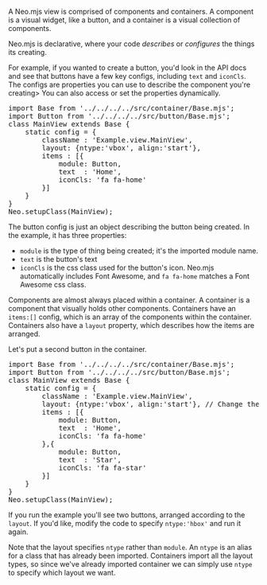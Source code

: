 A Neo.mjs view is comprised of components and containers. A component is a visual widget, like a button,
and a container is a visual collection of components. 

Neo.mjs is declarative, where your code _describes_ or _configures_ the things its creating. 

For example, if you wanted to create a button, you'd look in the API docs and see that buttons
have a few key configs, including `text` and `iconCls`. The configs are properties you can 
use to describe the component you're creating> You can also access or set the properties dynamically.

<pre data-neo>
import Base from '../../../../src/container/Base.mjs';
import Button from '../../../../src/button/Base.mjs';
class MainView extends Base {
    static config = {
        className : 'Example.view.MainView',
        layout: {ntype:'vbox', align:'start'},
        items : [{
            module: Button,
            text  : 'Home',
            iconCls: 'fa fa-home'
        }]
    }
}
Neo.setupClass(MainView);
</pre>

The button config is just an object describing the button being created. In the example, it has three
properties:

- `module` is the type of thing being created; it's the imported module name.
- `text` is the button's text
- `iconCls` is the css class used for the button's icon. Neo.mjs automatically includes Font Awesome, 
and `fa fa-home` matches a Font Awesome css class.

Components are almost always placed within a container. A container is a component that visually holds other 
components. Containers have an `items:[]` config, which is an array of the components within the container. 
Containers also have a `layout` property, which describes how the items are arranged. 

Let's put a second button in the container.

<pre data-neo>
import Base from '../../../../src/container/Base.mjs';
import Button from '../../../../src/button/Base.mjs';
class MainView extends Base {
    static config = {
        className : 'Example.view.MainView',
        layout: {ntype:'vbox', align:'start'}, // Change the ntype to 'hbox'
        items : [{
            module: Button,
            text  : 'Home',
            iconCls: 'fa fa-home'
        },{
            module: Button,
            text  : 'Star',
            iconCls: 'fa fa-star'
        }]
    }
}
Neo.setupClass(MainView);
</pre>

If you run the example you'll see two buttons, arranged according to the `layout`. If you'd like, 
modify the code to specify `ntype:'hbox'` and run it again. 

Note that the layout specifies `ntype` rather than `module`. An `ntype` is an alias for a class
that has already been imported. Containers import all the layout types, so since we've already
imported container we can simply use `ntype` to specify which layout we want.
